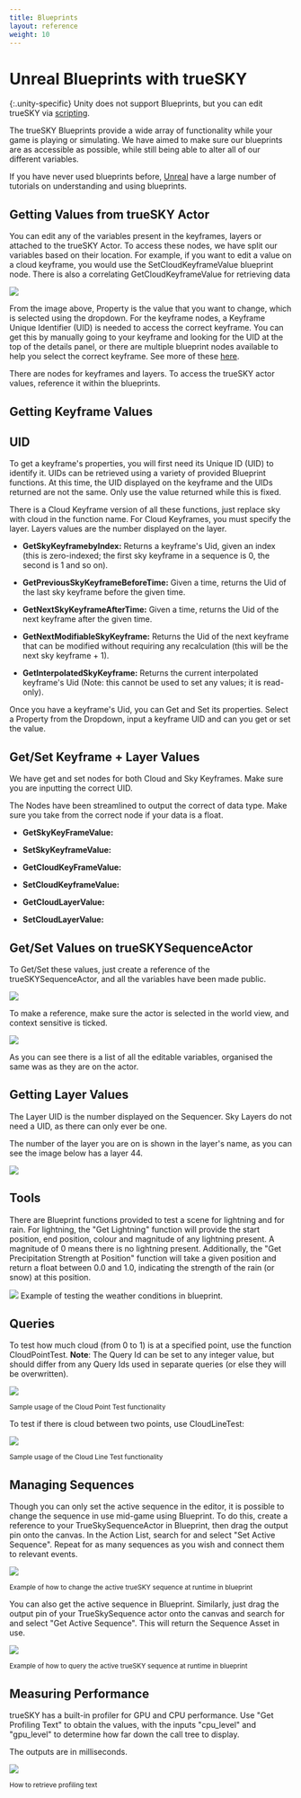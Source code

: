 ```yaml
---
title: Blueprints
layout: reference
weight: 10
---
```






Unreal Blueprints with trueSKY
=============================

{:.unity-specific}
Unity does not support Blueprints, but you can edit trueSKY via [scripting](/unity/scripting).

The trueSKY Blueprints provide a wide array of functionality while your game is playing or simulating. We have aimed to make sure our blueprints are as accessible as possible, while still being able to alter all of our different variables.

If you have never used blueprints before, [Unreal](https://docs.unrealengine.com/en-US/Engine/Blueprints/index.html) have a large number of tutorials on understanding and using blueprints.

Getting Values from trueSKY Actor
----------------------------------
You can edit any of the variables present in the keyframes, layers or attached to the trueSKY Actor. To access these nodes, we have split our variables based on their location. For example, if you want to edit a value on a cloud keyframe, you would use the SetCloudKeyframeValue blueprint node. There is also a correlating GetCloudKeyframeValue for retrieving data

![](/images/unreal/getsetblueprint.png)



From the image above, Property is the value that you want to change, which is selected using the dropdown. For the keyframe nodes, a Keyframe Unique Identifier (UID) is needed to access the correct keyframe. You can get this by manually going to your keyframe and looking for the UID at the top of the details panel, or there are multiple blueprint nodes available to help you select the correct keyframe. See more of these [here](#accessingKeyframesThroughBlueprints).

There are nodes for keyframes and layers. To access the trueSKY actor values, reference it within the blueprints.


Getting Keyframe Values 
----------------------

UID
----
To get a keyframe's properties, you will first need its Unique ID (UID) to identify it. UIDs can be retrieved using a variety of provided Blueprint functions. At this time, the UID displayed on the keyframe and the UIDs returned are not the same. Only use the value returned while this is fixed.

There is a Cloud Keyframe version of all these functions, just replace sky with cloud in the function name. For Cloud Keyframes, you must specify the layer. Layers values are the number displayed on the layer. 

* **GetSkyKeyframebyIndex:** Returns a keyframe's Uid, given an index (this is zero-indexed; the first sky keyframe in a sequence is 0, the second is 1 and so on).

* **GetPreviousSkyKeyframeBeforeTime:** Given a time, returns the Uid of the last sky keyframe before the given time.

* **GetNextSkyKeyframeAfterTime:** Given a time, returns the Uid of the next keyframe after the given time.

* **GetNextModifiableSkyKeyframe:** Returns the Uid of the next keyframe that can be modified without requiring any recalculation (this will be the next sky keyframe + 1).

* **GetInterpolatedSkyKeyframe:** Returns the current interpolated keyframe's Uid (Note: this cannot be used to set any values; it is read-only).

Once you have a keyframe's Uid, you can Get and Set its properties. Select a Property from the Dropdown, input a keyframe UID and can you get or set the value.


Get/Set Keyframe + Layer Values
--------------------------
We have get and set nodes for both Cloud and Sky Keyframes. Make sure you are inputting the correct UID.

The Nodes have been streamlined to output the correct of data type. Make sure you take from the correct node if your data is a float. 

* **GetSkyKeyFrameValue:** 

* **SetSkyKeyframeValue:** 

* **GetCloudKeyFrameValue:** 

* **SetCloudKeyframeValue:** 

* **GetCloudLayerValue:** 

* **SetCloudLayerValue:** 


Get/Set Values on trueSKYSequenceActor
------------------------
To Get/Set these values, just create a reference of the trueSKYSequenceActor, and all the variables have been made public.

![](/images/unreal/createactorreference.png)

To make a reference, make sure the actor is selected in the world view, and context sensitive is ticked.

![](/images/unreal/actorvariables.png)

As you can see there is a list of all the editable variables, organised the same was as they are on the actor.

Getting Layer Values
---------------------

The Layer UID is the number displayed on the Sequencer. Sky Layers do not need a UID, as there can only ever be one.

The number of the layer you are on is shown in the layer's name, as you can see the image below has a layer 44.

![](/images/cloudlayernumber.png)




Tools
--------

There are Blueprint functions provided to test a scene for lightning and for rain. For lightning, the "Get Lightning" function will provide the start position, end position, colour and magnitude of any lightning present. A magnitude of 0 means there is no lightning present. Additionally, the "Get Precipitation Strength at Position" function will take a given position and return a float between 0.0 and 1.0, indicating the strength of the rain (or snow) at this position.

![](/images/unreal/LightningRainTest.png)
Example of testing the weather conditions in blueprint.



Queries
------------

To test how much cloud (from 0 to 1) is at a specified point, use the function CloudPointTest. **Note**: The Query Id can be set to any integer value, but should differ from any Query Ids used in separate queries (or else they will be overwritten).

![](/images/unreal/CloudPointTest.png)

<sup>Sample usage of the Cloud Point Test functionality</sup>

To test if there is cloud between two points, use CloudLineTest:

![](/images/unreal/CloudLineTest.png)

<sup>Sample usage of the Cloud Line Test functionality</sup> 


Managing Sequences
------------------------

Though you can only set the active sequence in the editor, it is possible to change the sequence in use mid-game using Blueprint. To do this, create a reference to your TrueSkySequenceActor in Blueprint, then drag the output pin onto the canvas. In the Action List, search for and select "Set Active Sequence". Repeat for as many sequences as you wish and connect them to relevant events. 

![](/images/unreal/SetActiveSequence.png)

<sup>Example of how to change the active trueSKY sequence at runtime in blueprint </sup>

You can also get the active sequence in Blueprint. Similarly, just drag the output pin of your TrueSkySequence actor onto the canvas and search for and select "Get Active Sequence". This will return the Sequence Asset in use. 

![](/images/unreal/GetActiveSequence.png)


<sup>Example of how to query the active trueSKY sequence at runtime in blueprint</sup>

Measuring Performance
------------------

trueSKY has a built-in profiler for GPU and CPU performance. Use "Get Profiling Text" to obtain the values, with the inputs "cpu_level" and "gpu_level" to determine how far down the call tree to display.

The outputs are in milliseconds.

![](/images/unreal/GetProfilingText.png)

<sup> How to retrieve profiling text </sup>


